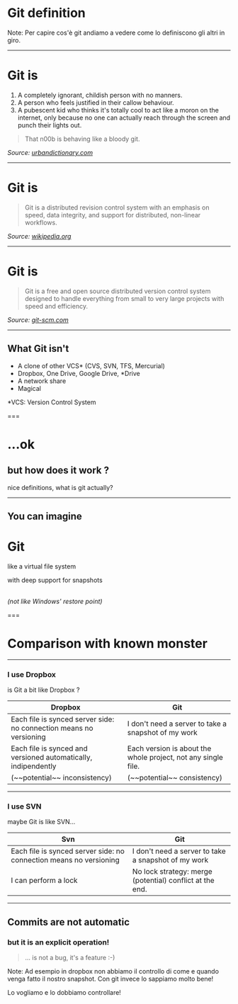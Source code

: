<!-- .element: id="definition" -->

# Git definition

Note:
Per capire cos'è git andiamo a vedere come lo definiscono gli altri in giro.

---
<!-- .element: id="urbandictionary" data-menu-title="Urban Dictionary" -->

# Git is

1. A completely ignorant, childish person with no manners.
2. A person who feels justified in their callow behaviour.
3. A pubescent kid who thinks it's totally cool to act like a moron on the internet, only because no one can actually reach through the screen and punch their lights out.

> That n00b is behaving like a bloody git.

*Source: [urbandictionary.com][1]*

[1]: http://www.urbandictionary.com/define.php?term=Git

---
<!-- .element: id="wikipedia" data-menu-title="Wikipedia" -->

# Git is

> Git is a distributed revision control system with an emphasis on speed, data integrity, and support for distributed, non-linear workflows.

*Source: [wikipedia.org][1]*

[1]: http://en.wikipedia.org/wiki/Git

---
<!-- .element: id="git-scm" data-menu-title="Official Website" -->

# Git is

> Git is a free and open source distributed version control system designed to handle everything from small to very large projects with speed and efficiency.

*Source: [git-scm.com][1]*

[1]: http://git-scm.com

---

## What Git isn't
- A clone of other VCS* (CVS, SVN, TFS, Mercurial)
- Dropbox, One Drive, Google Drive, *Drive
- A network share
- Magical <!-- .element: class="fragment" -->

*VCS: Version Control System

===
<!-- .element: data-menu-title="How it works" -->

# ...ok
## but how does it work ?

nice definitions, what is git actually?

---
<!-- .element: data-menu-title="Virtual Filesystem" -->

## You can imagine 

# Git

like a virtual file system

with deep support for snapshots
<br /><br />

*(not like Windows' restore point)* <!-- .element: class="fragment" -->

===
<!-- .element: id="comparison" data-menu-title="Git compared with..." -->

# Comparison with known monster

---
<!-- .element: id="comparison-dropbox" data-menu-title="Dropbox" -->

### I use Dropbox
is Git a bit like Dropbox ?

<table>
<thead>
  <tr>
    <th>Dropbox</th>
    <th>Git</th>
  </tr>
</thead>
<tbody>
  <tr class="fragment">
    <td>Each file is synced server side: no connection means no versioning</td>
    <td>I don't need a server to take a snapshot of my work</td>
  </tr>  
  <tr class="fragment">
    <td>Each file is synced and versioned automatically, indipendently</td>
    <td>Each version is about the whole project, not any single file.</td>
  </tr>
  <tr class="fragment">
    <td>(~~potential~~ inconsistency)</td>
    <td>(~~potential~~ consistency)</td>
  </tr>
</tbody>
</table>

---
<!-- .element: id="comparison-svn" data-menu-title="SVN" -->

### I use SVN
maybe Git is like SVN...

<table>
<thead>
  <tr>
    <th>Svn</th>
    <th>Git</th>
  </tr>
</thead>
<tbody>
  <tr class="fragment">
    <td>Each file is synced server side: no connection means no versioning</td>
    <td>I don't need a server to take a snapshot of my work</td>
  </tr>  
  <tr class="fragment">
    <td>I can perform a lock</td>
    <td>No lock strategy: merge (potential) conflict at the end.</td>
  </tr>
</tbody>
</table>

---

## Commits are not automatic 
### but it is an explicit operation!

>  <!-- .element: class="fragment" -->
> ... is not a bug, it's a feature :-)

Note:
Ad esempio in dropbox non abbiamo il controllo di come e quando venga fatto il nostro
snapshot. Con git invece lo sappiamo molto bene!

Lo vogliamo e lo dobbiamo controllare!